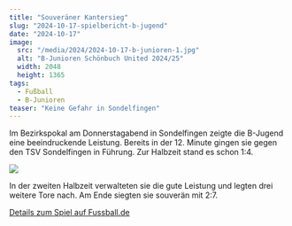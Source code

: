 ```yaml
---
title: "Souveräner Kantersieg"
slug: "2024-10-17-spielbericht-b-jugend"
date: "2024-10-17"
image:
  src: "/media/2024/2024-10-17-b-junioren-1.jpg"
  alt: "B-Junioren Schönbuch United 2024/25"
  width: 2048
  height: 1365
tags:
  - Fußball
  - B-Junioren
teaser: "Keine Gefahr in Sondelfingen"
---
```

Im Bezirkspokal am Donnerstagabend in Sondelfingen zeigte die B-Jugend eine beeindruckende Leistung. Bereits in der 12.
Minute gingen sie gegen den TSV Sondelfingen in Führung. Zur Halbzeit stand es schon 1:4.

![](/media/2024/2024-10-17-b-junioren-2.jpg)

In der zweiten Halbzeit verwalteten sie die gute Leistung und legten drei weitere Tore nach. Am Ende siegten sie
souverän mit 2:7.

[Details zum Spiel auf Fussball.de](https://www.fussball.de/spiel/ssc-tuebingen-sgm-sv-walddorf-schoenbuch-united/-/spiel/02QFVJEJGK000000VS5489B3VUP1MFB7)